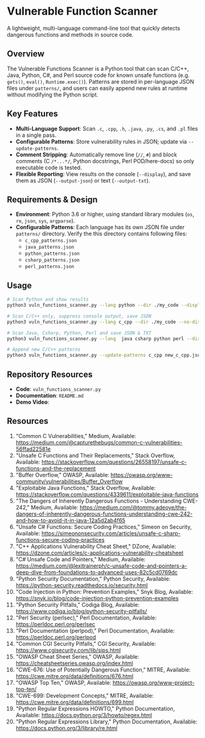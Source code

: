 # Vulnerable Function Scanner

A lightweight, multi-language command-line tool that quickly detects dangerous functions and methods in source code.

## Overview

The Vulnerable Functions Scanner is a Python tool that can scan C/C++, Java, Python, C#, and Perl source code for known unsafe functions (e.g. `gets()`, `eval()`, `Runtime.exec()`). Patterns are stored in per-language JSON files under `patterns/`, and users can easily append new rules at runtime without modifying the Python script.

## Key Features

* **Multi-Language Support**: Scan `.c`, `.cpp`, `.h`, `.java`, `.py`, `.cs`, and `.pl` files in a single pass.
* **Configurable Patterns**: Store vulnerability rules in JSON; update via `--update-patterns`.
* **Comment Stripping**: Automatically remove line (`//`, `#`) and block comments (C `/*...*/`, Python docstrings, Perl POD/here-docs) so only executable code is tested.
* **Flexible Reporting**: View results on the console (`--display`), and save them as JSON (`--output-json`) or text (`--output-txt`).

## Requirements & Design
* **Environment**: Python 3.6 or higher, using standard library modules (`os`, `re`, `json`, `sys`, `argparse`).
* **Configurable Patterns**: Each language has its own JSON file under `patterns/` directory. Verify the this directory contains following files:
   * `c_cpp_patterns.json`
   * `java_patterns.json`
   * `python_patterns.json`
   * `csharp_patterns.json`
   * `perl_patterns.json`

## Usage

```bash
# Scan Python and show results
python3 vuln_functions_scanner.py --lang python --dir ./my_code --display

# Scan C/C++ only, suppress console output, save JSON
python3 vuln_functions_scanner.py --lang c_cpp --dir ./my_code --no-display --output-json c_cpp_findings.json

# Scan Java, Csharp, Python, Perl and save JSON & TXT
python3 vuln_functions_scanner.py --lang  java csharp python perl --dir ./my_code --display --output-json findings.json --output-txt findings.txt

# Append new C/C++ patterns
python3 vuln_functions_scanner.py --update-patterns c_cpp new_c_cpp.json
```

## Repository Resources

* **Code**: `vuln_functions_scanner.py`
* **Documentation**: `README.md`
* **Demo Video**:

## Resources

1.	"Common C Vulnerabilities," Medium, Available: https://medium.com/@capturethebugs/common-c-vulnerabilities-56ffad22581e
2.	"Unsafe C Functions and Their Replacements," Stack Overflow, Available: https://stackoverflow.com/questions/26558197/unsafe-c-functions-and-the-replacement
3.	"Buffer Overflow," OWASP, Available: https://owasp.org/www-community/vulnerabilities/Buffer_Overflow
4.	"Exploitable Java Functions," Stack Overflow, Available: https://stackoverflow.com/questions/4339611/exploitable-java-functions
5.	"The Dangers of Inherently Dangerous Functions - Understanding CWE-242," Medium, Available: https://medium.com/@tommy.adeoye/the-dangers-of-inherently-dangerous-functions-understanding-cwe-242-and-how-to-avoid-it-in-java-12a5d2ab4f65
6.	"Unsafe C# Functions: Secure Coding Practices," Simeon on Security, Available: https://simeononsecurity.com/articles/unsafe-c-sharp-functions-secure-coding-practices
7.	"C++ Applications Vulnerability Cheat Sheet," DZone, Available: https://dzone.com/articles/c-applications-vulnerability-cheatsheet
8.	"C# Unsafe Code and Pointers," Medium, Available: https://medium.com/@lexitrainerph/c-unsafe-code-and-pointers-a-deep-dive-from-foundations-to-advanced-uses-82c5cd0769dc
9.	"Python Security Documentation," Python Security, Available: https://python-security.readthedocs.io/security.html
10.	"Code Injection in Python: Prevention Examples," Snyk Blog, Available: https://snyk.io/blog/code-injection-python-prevention-examples
11.	"Python Security Pitfalls," Codiga Blog, Available: https://www.codiga.io/blog/python-security-pitfalls/
12.	"Perl Security (perlsec)," Perl Documentation, Available: https://perldoc.perl.org/perlsec
13.	"Perl Documentation (perlpod)," Perl Documentation, Available: https://perldoc.perl.org/perlpod
14.	"Common CGI Security Pitfalls," CGI Security, Available: https://www.cgisecurity.com/lib/sips.html
15.	"OWASP Cheat Sheet Series," OWASP, Available: https://cheatsheetseries.owasp.org/index.html
16.	"CWE-676: Use of Potentially Dangerous Function," MITRE, Available: https://cwe.mitre.org/data/definitions/676.html
17.	"OWASP Top Ten," OWASP, Available: https://owasp.org/www-project-top-ten/
18.	"CWE-699: Development Concepts," MITRE, Available: https://cwe.mitre.org/data/definitions/699.html
19.	"Python Regular Expressions HOWTO," Python Documentation, Available: https://docs.python.org/3/howto/regex.html
20.	"Python Regular Expressions Library," Python Documentation, Available: https://docs.python.org/3/library/re.html
